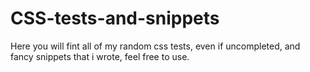 # CSS-tests-and-snippets
Here you will fint all of my random css tests, even if uncompleted, and fancy snippets that i wrote, feel free to use.
